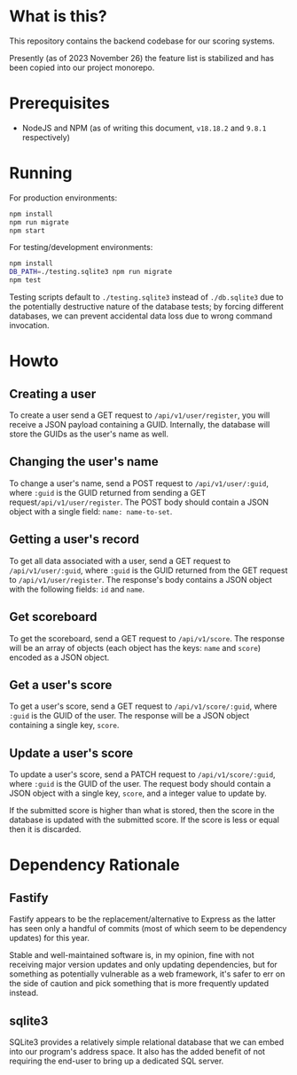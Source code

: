 # What is this?

This repository contains the backend codebase for our scoring systems.

Presently (as of 2023 November 26) the feature list is stabilized and has been copied into our project monorepo.

# Prerequisites

- NodeJS and NPM (as of writing this document, `v18.18.2` and `9.8.1` respectively)

# Running

For production environments:

```bash
npm install
npm run migrate
npm start
```

For testing/development environments:

```bash
npm install
DB_PATH=./testing.sqlite3 npm run migrate
npm test
```

Testing scripts default to `./testing.sqlite3` instead of `./db.sqlite3` due to the potentially destructive nature of the database tests; by forcing different databases, we can prevent accidental data loss due to wrong command invocation.

# Howto

## Creating a user

To create a user send a GET request to `/api/v1/user/register`, you will receive a JSON payload containing a GUID. Internally, the database will store the GUIDs as the user's name as well.

## Changing the user's name

To change a user's name, send a POST request to `/api/v1/user/:guid`, where `:guid` is the GUID returned from sending a GET request`/api/v1/user/register`. The POST body should contain a JSON object with a single field: `name: name-to-set`.

## Getting a user's record

To get all data associated with a user, send a GET request to `/api/v1/user/:guid`, where `:guid` is the GUID returned from the GET request to `/api/v1/user/register`. The response's body contains a JSON object with the following fields: `id` and `name`.

## Get scoreboard

To get the scoreboard, send a GET request to `/api/v1/score`. The response will be an array of objects (each object has the keys: `name` and `score`) encoded as a JSON object.

## Get a user's score

To get a user's score, send a GET request to `/api/v1/score/:guid`, where `:guid` is the GUID of the user. The response will be a JSON object containing a single key, `score`.

## Update a user's score

To update a user's score, send a PATCH request to `/api/v1/score/:guid`, where `:guid` is the GUID of the user. The request body should contain a JSON object with a single key, `score`, and a integer value to update by.

If the submitted score is higher than what is stored, then the score in the database is updated with the submitted score. If the score is less or equal then it is discarded.

# Dependency Rationale

## Fastify

Fastify appears to be the replacement/alternative to Express as the latter has seen only a handful of commits (most of which seem to be dependency updates) for this year. 

Stable and well-maintained software is, in my opinion, fine with not receiving major version updates and only updating dependencies, but for something as potentially vulnerable as a web framework, it's safer to err on the side of caution and pick something that is more frequently updated instead.

## sqlite3

SQLite3 provides a relatively simple relational database that we can embed into our program's address space. It also has the added benefit of not requiring the end-user to bring up a dedicated SQL server.
